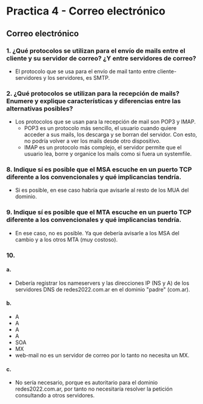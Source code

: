 # Practica 4 - Correo electrónico
## Correo electrónico
### 1. ¿Qué protocolos se utilizan para el envío de mails entre el cliente y su servidor de correo? ¿Y entre servidores de correo?
- El protocolo que se usa para el envío de mail tanto entre cliente-servidores y los servidores, es SMTP.
### 2. ¿Qué protocolos se utilizan para la recepción de mails? Enumere y explique características y diferencias entre las alternativas posibles?
- Los protocolos que se usan para la recepción de mail son POP3 y IMAP.
  - POP3 es un protocolo más sencillo, el usuario cuando quiere acceder a sus mails, los descarga y se borran del servidor. Con esto, no podría volver a ver los mails desde otro dispositivo.
  - IMAP es un protocolo más complejo, el servidor permite que el usuario lea, borre y organice los mails como si fuera un systemfile.

### 8. Indique sí es posible que el MSA escuche en un puerto TCP diferente a los convencionales y qué implicancias tendría.
- Si es posible, en ese caso habría que avisarle al resto de los MUA del dominio.
### 9. Indique sí es posible que el MTA escuche en un puerto TCP diferente a los convencionales y qué implicancias tendría.
- En ese caso, no es posible. Ya que debería avisarle a los MSA del cambio y a los otros MTA (muy costoso).

### 10.
#### a.
- Debería registrar los nameservers y las direcciones IP (NS y A) de los servidores DNS de redes2022.com.ar en el dominio "padre" (com.ar).
#### b.
- A
- A
- A
- A
- SOA
- MX
- web-mail no es un servidor de correo por lo tanto no necesita un MX.
#### c.
- No sería necesario, porque es autoritario para el dominio redes2022.com.ar, por tanto no necesitaría resolver la petición consultando a otros servidores.